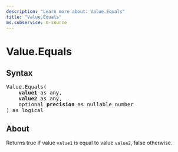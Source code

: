 ```yaml
---
description: "Learn more about: Value.Equals"
title: "Value.Equals"
ms.subservice: m-source
---
```

# Value.Equals

## Syntax

<pre>
Value.Equals(
    <b>value1</b> as any,
    <b>value2</b> as any,
    optional <b>precision</b> as nullable number
) as logical
</pre>

## About

Returns true if value `value1` is equal to value `value2`, false otherwise.
